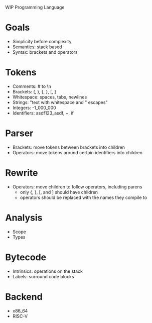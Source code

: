 WIP Programming Language

# Goals
- Simplicity before complexity
- Semantics: stack based
- Syntax: brackets and operators

# Tokens
- Comments: # to \n
- Brackets: (, ), {, }, \[, \]
- Whitespace: spaces, tabs, newlines
- Strings: "text with whitespace and \" escapes"
- Integers: -1_000_000
- Identifiers: asdf123_asdf, +, if

# Parser
- Brackets: move tokens between brackets into children
- Operators: move tokens around certain identifiers into children

# Rewrite
- Operators: move children to follow operators, including parens
	- only {, }, \[, and \] should have children
	- operators should be replaced with the names they compile to

# Analysis
- Scope
- Types

# Bytecode
- Intrinsics: operations on the stack
- Labels: surround code blocks

# Backend
- x86_64
- RISC-V
